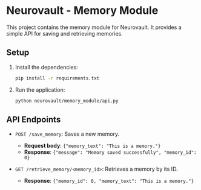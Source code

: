 # Neurovault - Memory Module

This project contains the memory module for Neurovault. It provides a simple API for saving and retrieving memories.

## Setup

1. Install the dependencies:
   ```bash
   pip install -r requirements.txt
   ```

2. Run the application:
   ```bash
   python neurovault/memory_module/api.py
   ```

## API Endpoints

- `POST /save_memory`: Saves a new memory.
  - **Request body**: `{"memory_text": "This is a memory."}`
  - **Response**: `{"message": "Memory saved successfully", "memory_id": 0}`

- `GET /retrieve_memory/<memory_id>`: Retrieves a memory by its ID.
  - **Response**: `{"memory_id": 0, "memory_text": "This is a memory."}`
